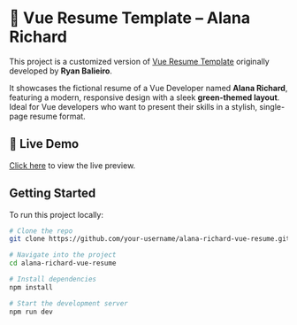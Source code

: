 # 📝 Vue Resume Template – Alana Richard

This project is a customized version of [Vue Resume Template](https://github.com/ryanbalieiro/vue-resume-template) originally developed by **Ryan Balieiro**.

It showcases the fictional resume of a Vue Developer named **Alana Richard**, featuring a modern, responsive design with a sleek **green-themed layout**. Ideal for Vue developers who want to present their skills in a stylish, single-page resume format.

## 🚀 Live Demo

[Click here](https://rbtutorials.github.io/alana-richard-vue-resume/#about) to view the live preview.

## Getting Started

To run this project locally:

```bash
# Clone the repo
git clone https://github.com/your-username/alana-richard-vue-resume.git

# Navigate into the project
cd alana-richard-vue-resume

# Install dependencies
npm install

# Start the development server
npm run dev
